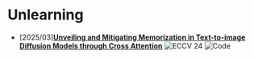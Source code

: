 # Unlearning
- [2025/03]**[Unveiling and Mitigating Memorization in Text-to-image Diffusion Models through Cross Attention](https://link.springer.com/chapter/10.1007/978-3-031-72980-5_20)** ![ECCV 24](https://img.shields.io/badge/ECCV%2024-blue) ![Code](https://img.shields.io/badge/Code-violet)
